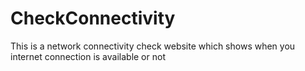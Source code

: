# CheckConnectivity
This is a network connectivity check website which shows when you internet connection is available or not
